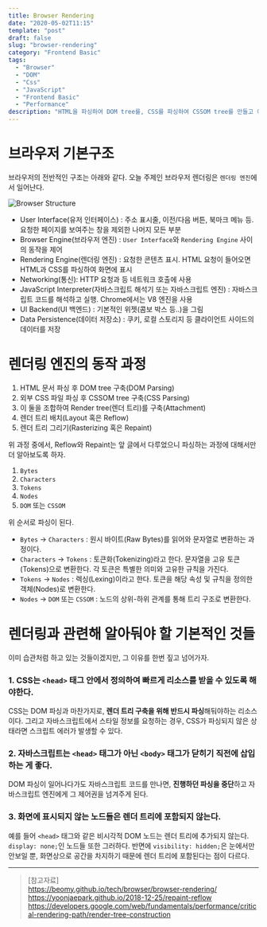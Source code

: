 ```yaml
---
title: Browser Rendering
date: "2020-05-02T11:15"
template: "post"
draft: false
slug: "browser-rendering"
category: "Frontend Basic"
tags:
  - "Browser"
  - "DOM"
  - "Css"
  - "JavaScript"
  - "Frontend Basic"
  - "Performance"
description: "HTML을 파싱하여 DOM tree를, CSS를 파싱하여 CSSOM tree를 만들고 이 둘을 조합해 Render tree를 만든다. 이를 배치하고 그리는 과정이 바로 이전 포스트에서 다룬 Reflow와 Repaint이다."
---
```


# 브라우저 기본구조
브라우저의 전반적인 구조는 아래와 같다. 오늘 주제인 브라우저 렌더링은 `렌더링 엔진`에서 일어난다.

![Browser Structure](/media/browser_structure.png)

- User Interface(유저 인터페이스) : 주소 표시줄, 이전/다음 버튼, 북마크 메뉴 등. 요청한 페이지를 보여주는 창을 제외한 나머지 모든 부분
- Browser Engine(브라우저 엔진) : `User Interface`와 `Rendering Engine` 사이의 동작을 제어
- Rendering Engine(렌더링 엔진) : 요청한 콘텐츠 표시. HTML 요청이 들어오면 HTML과 CSS를 파싱하여 화면에 표시
- Networking(통신): HTTP 요청과 등 네트워크 호출에 사용
- JavaScript Interpreter(자바스크립트 해석기 또는 자바스크립트 엔진) : 자바스크립트 코드를 해석하고 실행. Chrome에서는 V8 엔진을 사용
- UI Backend(UI 백엔드) : 기본적인 위젯(콤보 박스 등..)을 그림
- Data Persistence(데이터 저장소) : 쿠키, 로컬 스토리지 등 클라이언트 사이드의 데이터를 저장

# 렌더링 엔진의 동작 과정
1. HTML 문서 파싱 후 DOM tree 구축(DOM Parsing)
2. 외부 CSS 파일 파싱 후 CSSOM tree 구축(CSS Parsing)
3. 이 둘을 조합하여 Render tree(렌더 트리)를 구축(Attachment)
4. 렌더 트리 배치(Layout 혹은 Reflow)
5. 렌더 트리 그리기(Rasterizing 혹은 Repaint)  

위 과정 중에서, Reflow와 Repaint는 앞 글에서 다루었으니 파싱하는 과정에 대해서만 더 알아보도록 하자.  

1. `Bytes`
2. `Characters`
3. `Tokens`
4. `Nodes`
5. `DOM` 또는 `CSSOM`  

위 순서로 파싱이 된다.  

- `Bytes` -> `Characters` : 원시 바이트(Raw Bytes)를 읽어와 문자열로 변환하는 과정이다.
- `Characters` -> `Tokens` : 토큰화(Tokenizing)라고 한다. 문자열을 고유 토큰(Tokens)으로 변환한다. 각 토큰은 특별한 의미와 고유한 규칙을 가진다.
- `Tokens` -> `Nodes` : 렉싱(Lexing)이라고 한다. 토큰을 해당 속성 및 규칙을 정의한 객체(Nodes)로 변환한다.
- `Nodes` -> `DOM` 또는 `CSSOM` : 노드의 상위-하위 관계를 통해 트리 구조로 변환한다.

# 렌더링과 관련해 알아둬야 할 기본적인 것들

이미 습관처럼 하고 있는 것들이겠지만, 그 이유를 한번 짚고 넘어가자.

### 1. CSS는 `<head>` 태그 안에서 정의하여 빠르게 리소스를 받을 수 있도록 해야한다.
CSS는 DOM 파싱과 마찬가지로, **렌더 트리 구축을 위해 반드시 파싱**해둬야하는 리소스이다. 그리고 자바스크립트에서 스타일 정보를 요청하는 경우, CSS가 파싱되지 않은 상태라면 스크립트 에러가 발생할 수 있다.

### 2. 자바스크립트는 `<head>` 태그가 아닌 `<body>` 태그가 닫히기 직전에 삽입하는 게 좋다.
DOM 파싱이 일어나다가도 자바스크립트 코드를 만나면, **진행하던 파싱을 중단**하고 자바스크립트 엔진에게 그 제어권을 넘겨주게 된다.

### 3. 화면에 표시되지 않는 노드들은 렌더 트리에 포함되지 않는다.
예를 들어 `<head>` 태그와 같은 비시각적 DOM 노드는 렌더 트리에 추가되지 않는다. `display: none;`인 노드들 또한 그러하다. 반면에 `visibility: hidden;`은 눈에서만 안보일 뿐, 화면상으로 공간을 차지하기 때문에 렌더 트리에 포함된다는 점이 다르다.

---

> [참고자료]  
> https://beomy.github.io/tech/browser/browser-rendering/  
> https://yoonjaepark.github.io/2018-12-25/repaint-reflow  
> https://developers.google.com/web/fundamentals/performance/critical-rendering-path/render-tree-construction  
